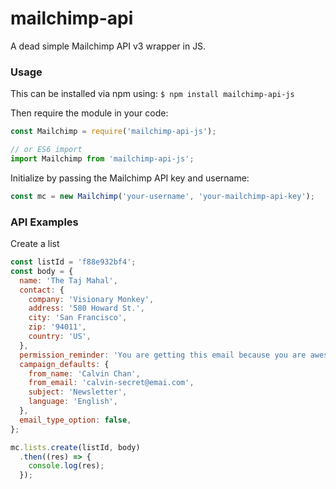 # mailchimp-api
A dead simple Mailchimp API v3 wrapper in JS.

### Usage
This can be installed via npm using:
`$ npm install mailchimp-api-js`

Then require the module in your code:
```js
const Mailchimp = require('mailchimp-api-js');

// or ES6 import
import Mailchimp from 'mailchimp-api-js';
```

Initialize by passing the Mailchimp API key and username:
```js
const mc = new Mailchimp('your-username', 'your-mailchimp-api-key');
```

### API Examples
Create a list
```js
const listId = 'f88e932bf4';
const body = {
  name: 'The Taj Mahal',
  contact: {
    company: 'Visionary Monkey',
    address: '580 Howard St.',
    city: 'San Francisco',
    zip: '94011',
    country: 'US',
  },
  permission_reminder: 'You are getting this email because you are awesome.',
  campaign_defaults: {
    from_name: 'Calvin Chan',
    from_email: 'calvin-secret@emai.com',
    subject: 'Newsletter',
    language: 'English',
  },
  email_type_option: false,
};

mc.lists.create(listId, body)
  .then((res) => {
    console.log(res);
  });
```
